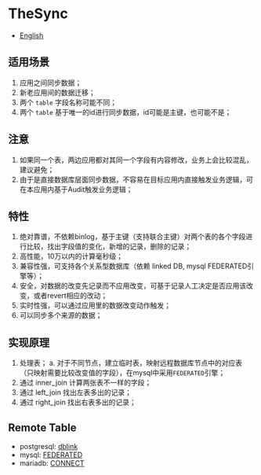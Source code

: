 # TheSync

* [English](./README.en.md)


## 适用场景
1. 应用之间同步数据；
2. 新老应用间的数据迁移；
2. 两个 `table` 字段名称可能不同；
3. 两个 `table` 基于唯一的id进行同步数据，id可能是主键，也可能不是；

## 注意
1. 如果同一个表，两边应用都对其同一个字段有内容修改，业务上会比较混乱，建议避免；
2. 由于是直接数据库层面同步数据，不容易在目标应用内直接触发业务逻辑，可在本应用内基于Audit触发业务逻辑；

## 特性
1. 绝对靠谱，不依赖binlog，基于主键（支持联合主键）对两个表的各个字段进行比较，找出字段值的变化，新增的记录，删除的记录；
2. 高性能，10万以内的计算毫秒级；
3. 兼容性强，可支持各个关系型数据库（依赖 linked DB, mysql FEDERATED引擎等）；
4. 安全，对数据的改变先记录而不应用改变，可基于记录人工决定是否应用该改变，或者revert相应的改动；
5. 实时性强，可以通过应用里的数据改变动作触发；
6. 可以同步多个来源的数据；

## 实现原理
1. 处理表；
 a. 对于不同节点，建立临时表，映射远程数据库节点中的对应表（只映射需要比较改变值的字段），在mysql中采用`FEDERATED`引擎；
2. 通过 inner_join 计算两张表不一样的字段；
3. 通过 left_join 找出左表多出的记录；
4. 通过 right_join 找出右表多出的记录；

## Remote Table 
* postgresql: [dblink](https://www.postgresql.org/docs/10/static/dblink.html)
* mysql: [FEDERATED](https://dev.mysql.com/doc/refman/5.7/en/federated-storage-engine.html)
* mariadb: [CONNECT](https://mariadb.com/kb/en/library/connect/)